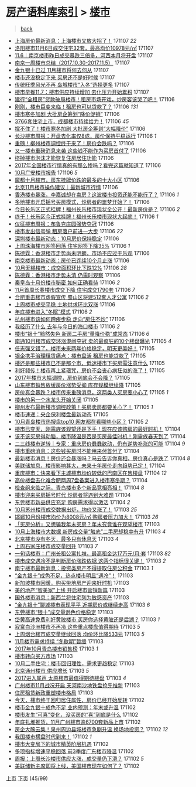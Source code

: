 [房产语料库索引](../../README.md)  > [楼市](楼市.md)
====
> [back](../README.md)

- [上海房价最新消息：上海楼市又放大招了！](http://jkwz.applinzi.com/ittc/7033146788326933520.html#%E4%B8%8A%E6%B5%B7%E6%88%BF%E4%BB%B7%E6%9C%80%E6%96%B0%E6%B6%88%E6%81%AF%EF%BC%9A%E4%B8%8A%E6%B5%B7%E6%A5%BC%E5%B8%82%E5%8F%88%E6%94%BE%E5%A4%A7%E6%8B%9B%E4%BA%86%EF%BC%81) 171107 *22* 
- [洛阳楼市11月6日成交住宅32套，最高均价10978元/㎡](http://jkwz.applinzi.com/ittc/7033145634557789201.html#%E6%B4%9B%E9%98%B3%E6%A5%BC%E5%B8%8211%E6%9C%886%E6%97%A5%E6%88%90%E4%BA%A4%E4%BD%8F%E5%AE%8532%E5%A5%97%EF%BC%8C%E6%9C%80%E9%AB%98%E5%9D%87%E4%BB%B710978%E5%85%83%2F%E3%8E%A1) 171107  
- [11.6｜南京楼市昨日成交暴跌三倍多，河西本月将开盘](http://jkwz.applinzi.com/ittc/7033142107664024592.html#11.6%EF%BD%9C%E5%8D%97%E4%BA%AC%E6%A5%BC%E5%B8%82%E6%98%A8%E6%97%A5%E6%88%90%E4%BA%A4%E6%9A%B4%E8%B7%8C%E4%B8%89%E5%80%8D%E5%A4%9A%EF%BC%8C%E6%B2%B3%E8%A5%BF%E6%9C%AC%E6%9C%88%E5%B0%86%E5%BC%80%E7%9B%98) 171107  
- [南京一周楼市总结（2017.10.30-2017.11.5）](http://jkwz.applinzi.com/ittc/7033127721784312848.html#%E5%8D%97%E4%BA%AC%E4%B8%80%E5%91%A8%E6%A5%BC%E5%B8%82%E6%80%BB%E7%BB%93%EF%BC%882017.10.30-2017.11.5%EF%BC%89) 171107  
- [金九银十已过 11月楼市将何去何从](http://jkwz.applinzi.com/ittc/7033123701015446544.html#%E9%87%91%E4%B9%9D%E9%93%B6%E5%8D%81%E5%B7%B2%E8%BF%87+11%E6%9C%88%E6%A5%BC%E5%B8%82%E5%B0%86%E4%BD%95%E5%8E%BB%E4%BD%95%E4%BB%8E) 171107  
- [楼市还没稳定下来 买房还不是好时候](http://jkwz.applinzi.com/ittc/7033122909084714001.html#%E6%A5%BC%E5%B8%82%E8%BF%98%E6%B2%A1%E7%A8%B3%E5%AE%9A%E4%B8%8B%E6%9D%A5+%E4%B9%B0%E6%88%BF%E8%BF%98%E4%B8%8D%E6%98%AF%E5%A5%BD%E6%97%B6%E5%80%99) 171107  
- [传统旺季风光不再 岛城楼市“入冬”选择更多](http://jkwz.applinzi.com/ittc/7033121774949106704.html#%E4%BC%A0%E7%BB%9F%E6%97%BA%E5%AD%A3%E9%A3%8E%E5%85%89%E4%B8%8D%E5%86%8D+%E5%B2%9B%E5%9F%8E%E6%A5%BC%E5%B8%82%E2%80%9C%E5%85%A5%E5%86%AC%E2%80%9D%E9%80%89%E6%8B%A9%E6%9B%B4%E5%A4%9A) 171107  
- [楼市早餐11.7：楼市供应持续增加 去化压力开始累积](http://jkwz.applinzi.com/ittc/7033107008809600016.html#%E6%A5%BC%E5%B8%82%E6%97%A9%E9%A4%9011.7%EF%BC%9A%E6%A5%BC%E5%B8%82%E4%BE%9B%E5%BA%94%E6%8C%81%E7%BB%AD%E5%A2%9E%E5%8A%A0+%E5%8E%BB%E5%8C%96%E5%8E%8B%E5%8A%9B%E5%BC%80%E5%A7%8B%E7%B4%AF%E7%A7%AF) 171107  
- [建行“全租房”贷款破局楼市！租房市场开戏，炒房客该哭了吧！](http://jkwz.applinzi.com/ittc/7032979206525420561.html#%E5%BB%BA%E8%A1%8C%E2%80%9C%E5%85%A8%E7%A7%9F%E6%88%BF%E2%80%9D%E8%B4%B7%E6%AC%BE%E7%A0%B4%E5%B1%80%E6%A5%BC%E5%B8%82%EF%BC%81%E7%A7%9F%E6%88%BF%E5%B8%82%E5%9C%BA%E5%BC%80%E6%88%8F%EF%BC%8C%E7%82%92%E6%88%BF%E5%AE%A2%E8%AF%A5%E5%93%AD%E4%BA%86%E5%90%A7%EF%BC%81) 171106  
- [刚刚，楼市巨变来临！租房也可以贷款了？](http://jkwz.applinzi.com/ittc/7032953021359719441.html#%E5%88%9A%E5%88%9A%EF%BC%8C%E6%A5%BC%E5%B8%82%E5%B7%A8%E5%8F%98%E6%9D%A5%E4%B8%B4%EF%BC%81%E7%A7%9F%E6%88%BF%E4%B9%9F%E5%8F%AF%E4%BB%A5%E8%B4%B7%E6%AC%BE%E4%BA%86%EF%BC%9F) 171106 *131* 
- [楼市寒冬加剧 大批房企筹划“降价促销”](http://jkwz.applinzi.com/ittc/7032953515062854673.html#%E6%A5%BC%E5%B8%82%E5%AF%92%E5%86%AC%E5%8A%A0%E5%89%A7+%E5%A4%A7%E6%89%B9%E6%88%BF%E4%BC%81%E7%AD%B9%E5%88%92%E2%80%9C%E9%99%8D%E4%BB%B7%E4%BF%83%E9%94%80%E2%80%9D) 171106  
- [3766套住宅上市，成都楼市持续给力！](http://jkwz.applinzi.com/ittc/7032907403866145809.html#3766%E5%A5%97%E4%BD%8F%E5%AE%85%E4%B8%8A%E5%B8%82%EF%BC%8C%E6%88%90%E9%83%BD%E6%A5%BC%E5%B8%82%E6%8C%81%E7%BB%AD%E7%BB%99%E5%8A%9B%EF%BC%81) 171106 *45* 
- [撑不住了！楼市寒冬加剧 大批房企筹划“大幅降价”](http://jkwz.applinzi.com/ittc/7032899487176066064.html#%E6%92%91%E4%B8%8D%E4%BD%8F%E4%BA%86%EF%BC%81%E6%A5%BC%E5%B8%82%E5%AF%92%E5%86%AC%E5%8A%A0%E5%89%A7+%E5%A4%A7%E6%89%B9%E6%88%BF%E4%BC%81%E7%AD%B9%E5%88%92%E2%80%9C%E5%A4%A7%E5%B9%85%E9%99%8D%E4%BB%B7%E2%80%9D) 171106  
- [长沙楼市周报：开盘去化率仅8成，房价保持平稳运行](http://jkwz.applinzi.com/ittc/7032892917474133009.html#%E9%95%BF%E6%B2%99%E6%A5%BC%E5%B8%82%E5%91%A8%E6%8A%A5%EF%BC%9A%E5%BC%80%E7%9B%98%E5%8E%BB%E5%8C%96%E7%8E%87%E4%BB%858%E6%88%90%EF%BC%8C%E6%88%BF%E4%BB%B7%E4%BF%9D%E6%8C%81%E5%B9%B3%E7%A8%B3%E8%BF%90%E8%A1%8C) 171106 *1* 
- [重磅！柳州楼市调控终于来了！房价会跌吗？](http://jkwz.applinzi.com/ittc/7032890549491729424.html#%E9%87%8D%E7%A3%85%EF%BC%81%E6%9F%B3%E5%B7%9E%E6%A5%BC%E5%B8%82%E8%B0%83%E6%8E%A7%E7%BB%88%E4%BA%8E%E6%9D%A5%E4%BA%86%EF%BC%81%E6%88%BF%E4%BB%B7%E4%BC%9A%E8%B7%8C%E5%90%97%EF%BC%9F) 171106  
- [又一楼市重磅消息来袭 这些钱不能作为买房首付了](http://jkwz.applinzi.com/ittc/7032885463449338897.html#%E5%8F%88%E4%B8%80%E6%A5%BC%E5%B8%82%E9%87%8D%E7%A3%85%E6%B6%88%E6%81%AF%E6%9D%A5%E8%A2%AD+%E8%BF%99%E4%BA%9B%E9%92%B1%E4%B8%8D%E8%83%BD%E4%BD%9C%E4%B8%BA%E4%B9%B0%E6%88%BF%E9%A6%96%E4%BB%98%E4%BA%86) 171106  
- [挤掉楼市泡沫才能恢复住房居住功能](http://jkwz.applinzi.com/ittc/7032885484659934225.html#%E6%8C%A4%E6%8E%89%E6%A5%BC%E5%B8%82%E6%B3%A1%E6%B2%AB%E6%89%8D%E8%83%BD%E6%81%A2%E5%A4%8D%E4%BD%8F%E6%88%BF%E5%B1%85%E4%BD%8F%E5%8A%9F%E8%83%BD) 171106  
- [2017年全国楼市行情真的有那么惨吗？看完这篇就知道了](http://jkwz.applinzi.com/ittc/7032874932604765200.html#2017%E5%B9%B4%E5%85%A8%E5%9B%BD%E6%A5%BC%E5%B8%82%E8%A1%8C%E6%83%85%E7%9C%9F%E7%9A%84%E6%9C%89%E9%82%A3%E4%B9%88%E6%83%A8%E5%90%97%EF%BC%9F%E7%9C%8B%E5%AE%8C%E8%BF%99%E7%AF%87%E5%B0%B1%E7%9F%A5%E9%81%93%E4%BA%86) 171106  
- [10月广安楼市报告](http://jkwz.applinzi.com/ittc/7032868842009789457.html#10%E6%9C%88%E5%B9%BF%E5%AE%89%E6%A5%BC%E5%B8%82%E6%8A%A5%E5%91%8A) 171106 *5* 
- [魔都十月楼市，房东挂牌价跌的最多的十大小区](http://jkwz.applinzi.com/ittc/7032860877198459920.html#%E9%AD%94%E9%83%BD%E5%8D%81%E6%9C%88%E6%A5%BC%E5%B8%82%EF%BC%8C%E6%88%BF%E4%B8%9C%E6%8C%82%E7%89%8C%E4%BB%B7%E8%B7%8C%E7%9A%84%E6%9C%80%E5%A4%9A%E7%9A%84%E5%8D%81%E5%A4%A7%E5%B0%8F%E5%8C%BA) 171106  
- [北京11月楼市操作建议｜最新城市行情](http://jkwz.applinzi.com/ittc/7032857233963090961.html#%E5%8C%97%E4%BA%AC11%E6%9C%88%E6%A5%BC%E5%B8%82%E6%93%8D%E4%BD%9C%E5%BB%BA%E8%AE%AE%EF%BD%9C%E6%9C%80%E6%96%B0%E5%9F%8E%E5%B8%82%E8%A1%8C%E6%83%85) 171106  
- [香港楼市暴涨，李嘉诚却在卖房？这波楼市投资还能不能行了？](http://jkwz.applinzi.com/ittc/7032850750827414545.html#%E9%A6%99%E6%B8%AF%E6%A5%BC%E5%B8%82%E6%9A%B4%E6%B6%A8%EF%BC%8C%E6%9D%8E%E5%98%89%E8%AF%9A%E5%8D%B4%E5%9C%A8%E5%8D%96%E6%88%BF%EF%BC%9F%E8%BF%99%E6%B3%A2%E6%A5%BC%E5%B8%82%E6%8A%95%E8%B5%84%E8%BF%98%E8%83%BD%E4%B8%8D%E8%83%BD%E8%A1%8C%E4%BA%86%EF%BC%9F) 171106 *1* 
- [多地楼市开启摇号买房模式，炒房者的噩梦开始了！](http://jkwz.applinzi.com/ittc/7032843760097035281.html#%E5%A4%9A%E5%9C%B0%E6%A5%BC%E5%B8%82%E5%BC%80%E5%90%AF%E6%91%87%E5%8F%B7%E4%B9%B0%E6%88%BF%E6%A8%A1%E5%BC%8F%EF%BC%8C%E7%82%92%E6%88%BF%E8%80%85%E7%9A%84%E5%99%A9%E6%A2%A6%E5%BC%80%E5%A7%8B%E4%BA%86%EF%BC%81) 171106  
- [今日长乐区正式挂牌！福州长乐楼市现状全公开！最新房价是？](http://jkwz.applinzi.com/ittc/7032841137683956753.html#%E4%BB%8A%E6%97%A5%E9%95%BF%E4%B9%90%E5%8C%BA%E6%AD%A3%E5%BC%8F%E6%8C%82%E7%89%8C%EF%BC%81%E7%A6%8F%E5%B7%9E%E9%95%BF%E4%B9%90%E6%A5%BC%E5%B8%82%E7%8E%B0%E7%8A%B6%E5%85%A8%E5%85%AC%E5%BC%80%EF%BC%81%E6%9C%80%E6%96%B0%E6%88%BF%E4%BB%B7%E6%98%AF%EF%BC%9F) 171106 *2* 
- [终于！长乐区今正式挂牌！福州长乐楼市现状大起底！](http://jkwz.applinzi.com/ittc/7032841137625236497.html#%E7%BB%88%E4%BA%8E%EF%BC%81%E9%95%BF%E4%B9%90%E5%8C%BA%E4%BB%8A%E6%AD%A3%E5%BC%8F%E6%8C%82%E7%89%8C%EF%BC%81%E7%A6%8F%E5%B7%9E%E9%95%BF%E4%B9%90%E6%A5%BC%E5%B8%82%E7%8E%B0%E7%8A%B6%E5%A4%A7%E8%B5%B7%E5%BA%95%EF%BC%81) 171106 *1* 
- [仪征楼市周报：布鲁克庄园强势夺冠](http://jkwz.applinzi.com/ittc/7032825080265049105.html#%E4%BB%AA%E5%BE%81%E6%A5%BC%E5%B8%82%E5%91%A8%E6%8A%A5%EF%BC%9A%E5%B8%83%E9%B2%81%E5%85%8B%E5%BA%84%E5%9B%AD%E5%BC%BA%E5%8A%BF%E5%A4%BA%E5%86%A0) 171106  
- [楼市发出信号弹 租房落户前进一大步](http://jkwz.applinzi.com/ittc/7032799434658808849.html#%E6%A5%BC%E5%B8%82%E5%8F%91%E5%87%BA%E4%BF%A1%E5%8F%B7%E5%BC%B9+%E7%A7%9F%E6%88%BF%E8%90%BD%E6%88%B7%E5%89%8D%E8%BF%9B%E4%B8%80%E5%A4%A7%E6%AD%A5) 171106 *22* 
- [深圳楼市最新动态：10月房价保持稳定](http://jkwz.applinzi.com/ittc/7032799430753911824.html#%E6%B7%B1%E5%9C%B3%E6%A5%BC%E5%B8%82%E6%9C%80%E6%96%B0%E5%8A%A8%E6%80%81%EF%BC%9A10%E6%9C%88%E6%88%BF%E4%BB%B7%E4%BF%9D%E6%8C%81%E7%A8%B3%E5%AE%9A) 171106  
- [上周珠海楼市网签回落 住宅网签下降35%](http://jkwz.applinzi.com/ittc/7032795735962158096.html#%E4%B8%8A%E5%91%A8%E7%8F%A0%E6%B5%B7%E6%A5%BC%E5%B8%82%E7%BD%91%E7%AD%BE%E5%9B%9E%E8%90%BD+%E4%BD%8F%E5%AE%85%E7%BD%91%E7%AD%BE%E4%B8%8B%E9%99%8D35%25) 171106 *1* 
- [陈德霖：香港楼市走势尚未明朗，市场不应过于乐观](http://jkwz.applinzi.com/ittc/7032795189888943120.html#%E9%99%88%E5%BE%B7%E9%9C%96%EF%BC%9A%E9%A6%99%E6%B8%AF%E6%A5%BC%E5%B8%82%E8%B5%B0%E5%8A%BF%E5%B0%9A%E6%9C%AA%E6%98%8E%E6%9C%97%EF%BC%8C%E5%B8%82%E5%9C%BA%E4%B8%8D%E5%BA%94%E8%BF%87%E4%BA%8E%E4%B9%90%E8%A7%82) 171106  
- [南京楼市最新动态：房价已连续10个月止涨](http://jkwz.applinzi.com/ittc/7032789109054129169.html#%E5%8D%97%E4%BA%AC%E6%A5%BC%E5%B8%82%E6%9C%80%E6%96%B0%E5%8A%A8%E6%80%81%EF%BC%9A%E6%88%BF%E4%BB%B7%E5%B7%B2%E8%BF%9E%E7%BB%AD10%E4%B8%AA%E6%9C%88%E6%AD%A2%E6%B6%A8) 171106  
- [10月无锡楼市：成交面积环比下跌12%](http://jkwz.applinzi.com/ittc/7032785262369834000.html#10%E6%9C%88%E6%97%A0%E9%94%A1%E6%A5%BC%E5%B8%82%EF%BC%9A%E6%88%90%E4%BA%A4%E9%9D%A2%E7%A7%AF%E7%8E%AF%E6%AF%94%E4%B8%8B%E8%B7%8C12%25) 171106 *28* 
- [陈德霖：香港楼市走势未清 仍需时观察](http://jkwz.applinzi.com/ittc/7032782166180758545.html#%E9%99%88%E5%BE%B7%E9%9C%96%EF%BC%9A%E9%A6%99%E6%B8%AF%E6%A5%BC%E5%B8%82%E8%B5%B0%E5%8A%BF%E6%9C%AA%E6%B8%85+%E4%BB%8D%E9%9C%80%E6%97%B6%E8%A7%82%E5%AF%9F) 171106  
- [秦皇岛十月份楼市秘密 如何正确看待](http://jkwz.applinzi.com/ittc/7032781975608362000.html#%E7%A7%A6%E7%9A%87%E5%B2%9B%E5%8D%81%E6%9C%88%E4%BB%BD%E6%A5%BC%E5%B8%82%E7%A7%98%E5%AF%86+%E5%A6%82%E4%BD%95%E6%AD%A3%E7%A1%AE%E7%9C%8B%E5%BE%85) 171106 *2* 
- [11月首周长春楼市成交下降 住宅成交1790套](http://jkwz.applinzi.com/ittc/7032773519824389137.html#11%E6%9C%88%E9%A6%96%E5%91%A8%E9%95%BF%E6%98%A5%E6%A5%BC%E5%B8%82%E6%88%90%E4%BA%A4%E4%B8%8B%E9%99%8D+%E4%BD%8F%E5%AE%85%E6%88%90%E4%BA%A41790%E5%A5%97) 171106 *7* 
- [合肥重击楼市虚假宣传 蜀山区将建512套人才公寓](http://jkwz.applinzi.com/ittc/7032762727028753424.html#%E5%90%88%E8%82%A5%E9%87%8D%E5%87%BB%E6%A5%BC%E5%B8%82%E8%99%9A%E5%81%87%E5%AE%A3%E4%BC%A0+%E8%9C%80%E5%B1%B1%E5%8C%BA%E5%B0%86%E5%BB%BA512%E5%A5%97%E4%BA%BA%E6%89%8D%E5%85%AC%E5%AF%93) 171106 *2* 
- [上周楼市成交平稳 土地供求环比双涨](http://jkwz.applinzi.com/ittc/7032760239890367505.html#%E4%B8%8A%E5%91%A8%E6%A5%BC%E5%B8%82%E6%88%90%E4%BA%A4%E5%B9%B3%E7%A8%B3+%E5%9C%9F%E5%9C%B0%E4%BE%9B%E6%B1%82%E7%8E%AF%E6%AF%94%E5%8F%8C%E6%B6%A8) 171106  
- [年底楼市进入“冬眠”模式](http://jkwz.applinzi.com/ittc/7032754185467069457.html#%E5%B9%B4%E5%BA%95%E6%A5%BC%E5%B8%82%E8%BF%9B%E5%85%A5%E2%80%9C%E5%86%AC%E7%9C%A0%E2%80%9D%E6%A8%A1%E5%BC%8F) 171106 *2* 
- [杭州楼市该如何蹄疾步稳 走向“房住不炒”](http://jkwz.applinzi.com/ittc/7032751112434746384.html#%E6%9D%AD%E5%B7%9E%E6%A5%BC%E5%B8%82%E8%AF%A5%E5%A6%82%E4%BD%95%E8%B9%84%E7%96%BE%E6%AD%A5%E7%A8%B3+%E8%B5%B0%E5%90%91%E2%80%9C%E6%88%BF%E4%BD%8F%E4%B8%8D%E7%82%92%E2%80%9D) 171106  
- [我经历了什么 去年与今日的海口楼市](http://jkwz.applinzi.com/ittc/7032624524443517968.html#%E6%88%91%E7%BB%8F%E5%8E%86%E4%BA%86%E4%BB%80%E4%B9%88+%E5%8E%BB%E5%B9%B4%E4%B8%8E%E4%BB%8A%E6%97%A5%E7%9A%84%E6%B5%B7%E5%8F%A3%E6%A5%BC%E5%B8%82) 171106 *2* 
- [楼市“银十”黯然失色 新房二手房“量降价稳”成常态](http://jkwz.applinzi.com/ittc/7032606904365351953.html#%E6%A5%BC%E5%B8%82%E2%80%9C%E9%93%B6%E5%8D%81%E2%80%9D%E9%BB%AF%E7%84%B6%E5%A4%B1%E8%89%B2+%E6%96%B0%E6%88%BF%E4%BA%8C%E6%89%8B%E6%88%BF%E2%80%9C%E9%87%8F%E9%99%8D%E4%BB%B7%E7%A8%B3%E2%80%9D%E6%88%90%E5%B8%B8%E6%80%81) 171106 *6* 
- [南通10月楼市成交环涨港闸夺冠 卖的最疯狂的10个楼盘曝光](http://jkwz.applinzi.com/ittc/7032597656684200977.html#%E5%8D%97%E9%80%9A10%E6%9C%88%E6%A5%BC%E5%B8%82%E6%88%90%E4%BA%A4%E7%8E%AF%E6%B6%A8%E6%B8%AF%E9%97%B8%E5%A4%BA%E5%86%A0+%E5%8D%96%E7%9A%84%E6%9C%80%E7%96%AF%E7%8B%82%E7%9A%8410%E4%B8%AA%E6%A5%BC%E7%9B%98%E6%9B%9D%E5%85%89) 171105 *4* 
- [任志强又错了，楼市未来两年价格稳定，明天更美好！](http://jkwz.applinzi.com/ittc/7032532043475452945.html#%E4%BB%BB%E5%BF%97%E5%BC%BA%E5%8F%88%E9%94%99%E4%BA%86%EF%BC%8C%E6%A5%BC%E5%B8%82%E6%9C%AA%E6%9D%A5%E4%B8%A4%E5%B9%B4%E4%BB%B7%E6%A0%BC%E7%A8%B3%E5%AE%9A%EF%BC%8C%E6%98%8E%E5%A4%A9%E6%9B%B4%E7%BE%8E%E5%A5%BD%EF%BC%81) 171105  
- [银企携手治理租赁痛点：楼市盘活 租房也能贷款了](http://jkwz.applinzi.com/ittc/7032510496434029584.html#%E9%93%B6%E4%BC%81%E6%90%BA%E6%89%8B%E6%B2%BB%E7%90%86%E7%A7%9F%E8%B5%81%E7%97%9B%E7%82%B9%EF%BC%9A%E6%A5%BC%E5%B8%82%E7%9B%98%E6%B4%BB+%E7%A7%9F%E6%88%BF%E4%B9%9F%E8%83%BD%E8%B4%B7%E6%AC%BE%E4%BA%86) 171105  
- [楼还是那些楼市已不是那个市，低迷楼市下买房需注意什么](http://jkwz.applinzi.com/ittc/7032487892499301392.html#%E6%A5%BC%E8%BF%98%E6%98%AF%E9%82%A3%E4%BA%9B%E6%A5%BC%E5%B8%82%E5%B7%B2%E4%B8%8D%E6%98%AF%E9%82%A3%E4%B8%AA%E5%B8%82%EF%BC%8C%E4%BD%8E%E8%BF%B7%E6%A5%BC%E5%B8%82%E4%B8%8B%E4%B9%B0%E6%88%BF%E9%9C%80%E6%B3%A8%E6%84%8F%E4%BB%80%E4%B9%88) 171105  
- [利好频传！楼市再上紧箍咒，房价不会丧心病狂似的涨了！](http://jkwz.applinzi.com/ittc/7032458366675321872.html#%E5%88%A9%E5%A5%BD%E9%A2%91%E4%BC%A0%EF%BC%81%E6%A5%BC%E5%B8%82%E5%86%8D%E4%B8%8A%E7%B4%A7%E7%AE%8D%E5%92%92%EF%BC%8C%E6%88%BF%E4%BB%B7%E4%B8%8D%E4%BC%9A%E4%B8%A7%E5%BF%83%E7%97%85%E7%8B%82%E4%BC%BC%E7%9A%84%E6%B6%A8%E4%BA%86%EF%BC%81) 171105  
- [2017年楼市大幅调控，房价到底会不会降？](http://jkwz.applinzi.com/ittc/7032457540762338320.html#2017%E5%B9%B4%E6%A5%BC%E5%B8%82%E5%A4%A7%E5%B9%85%E8%B0%83%E6%8E%A7%EF%BC%8C%E6%88%BF%E4%BB%B7%E5%88%B0%E5%BA%95%E4%BC%9A%E4%B8%8D%E4%BC%9A%E9%99%8D%EF%BC%9F) 171105  
- [山东楼市销售放缓房价涨势受抑 库存规模继续降](http://jkwz.applinzi.com/ittc/7032453750483059728.html#%E5%B1%B1%E4%B8%9C%E6%A5%BC%E5%B8%82%E9%94%80%E5%94%AE%E6%94%BE%E7%BC%93%E6%88%BF%E4%BB%B7%E6%B6%A8%E5%8A%BF%E5%8F%97%E6%8A%91+%E5%BA%93%E5%AD%98%E8%A7%84%E6%A8%A1%E7%BB%A7%E7%BB%AD%E9%99%8D) 171105  
- [房价真会暴跌？楼市传来重磅消息，这两类人买房要小心了](http://jkwz.applinzi.com/ittc/7032430206827103249.html#%E6%88%BF%E4%BB%B7%E7%9C%9F%E4%BC%9A%E6%9A%B4%E8%B7%8C%EF%BC%9F%E6%A5%BC%E5%B8%82%E4%BC%A0%E6%9D%A5%E9%87%8D%E7%A3%85%E6%B6%88%E6%81%AF%EF%BC%8C%E8%BF%99%E4%B8%A4%E7%B1%BB%E4%BA%BA%E4%B9%B0%E6%88%BF%E8%A6%81%E5%B0%8F%E5%BF%83%E4%BA%86) 171105 *1* 
- [楼市的另一个水龙头开始关闭](http://jkwz.applinzi.com/ittc/7032412797386884112.html#%E6%A5%BC%E5%B8%82%E7%9A%84%E5%8F%A6%E4%B8%80%E4%B8%AA%E6%B0%B4%E9%BE%99%E5%A4%B4%E5%BC%80%E5%A7%8B%E5%85%B3%E9%97%AD) 171105  
- [柳州发布最新楼市调控政策！买房卖房都要关心了！](http://jkwz.applinzi.com/ittc/7032388844807259153.html#%E6%9F%B3%E5%B7%9E%E5%8F%91%E5%B8%83%E6%9C%80%E6%96%B0%E6%A5%BC%E5%B8%82%E8%B0%83%E6%8E%A7%E6%94%BF%E7%AD%96%EF%BC%81%E4%B9%B0%E6%88%BF%E5%8D%96%E6%88%BF%E9%83%BD%E8%A6%81%E5%85%B3%E5%BF%83%E4%BA%86%EF%BC%81) 171105 *1* 
- [楼市速递：央企保利楼盘最新动态](http://jkwz.applinzi.com/ittc/7032374003317081105.html#%E6%A5%BC%E5%B8%82%E9%80%9F%E9%80%92%EF%BC%9A%E5%A4%AE%E4%BC%81%E4%BF%9D%E5%88%A9%E6%A5%BC%E7%9B%98%E6%9C%80%E6%96%B0%E5%8A%A8%E6%80%81) 171105  
- [10月青岛楼市热搜盘top10 网友都在看哪些小区？](http://jkwz.applinzi.com/ittc/7032240687775482897.html#10%E6%9C%88%E9%9D%92%E5%B2%9B%E6%A5%BC%E5%B8%82%E7%83%AD%E6%90%9C%E7%9B%98top10+%E7%BD%91%E5%8F%8B%E9%83%BD%E5%9C%A8%E7%9C%8B%E5%93%AA%E4%BA%9B%E5%B0%8F%E5%8C%BA%EF%BC%9F) 171105 *2* 
- [楼市已变天，刚需族该观望还是下手！现在应该购房的最好时机！](http://jkwz.applinzi.com/ittc/7032228414667359248.html#%E6%A5%BC%E5%B8%82%E5%B7%B2%E5%8F%98%E5%A4%A9%EF%BC%8C%E5%88%9A%E9%9C%80%E6%97%8F%E8%AF%A5%E8%A7%82%E6%9C%9B%E8%BF%98%E6%98%AF%E4%B8%8B%E6%89%8B%EF%BC%81%E7%8E%B0%E5%9C%A8%E5%BA%94%E8%AF%A5%E8%B4%AD%E6%88%BF%E7%9A%84%E6%9C%80%E5%A5%BD%E6%97%B6%E6%9C%BA%EF%BC%81) 171104  
- [该不该买房得动脑，楼市降温是否是买房最佳时机！刚需族春天到了](http://jkwz.applinzi.com/ittc/7032228414751245329.html#%E8%AF%A5%E4%B8%8D%E8%AF%A5%E4%B9%B0%E6%88%BF%E5%BE%97%E5%8A%A8%E8%84%91%EF%BC%8C%E6%A5%BC%E5%B8%82%E9%99%8D%E6%B8%A9%E6%98%AF%E5%90%A6%E6%98%AF%E4%B9%B0%E6%88%BF%E6%9C%80%E4%BD%B3%E6%97%B6%E6%9C%BA%EF%BC%81%E5%88%9A%E9%9C%80%E6%97%8F%E6%98%A5%E5%A4%A9%E5%88%B0%E4%BA%86) 171104  
- [二三线楼市逆转｜专家：重庆房价蠢蠢欲动，仍有逆势补涨的可能](http://jkwz.applinzi.com/ittc/7032207669526529040.html#%E4%BA%8C%E4%B8%89%E7%BA%BF%E6%A5%BC%E5%B8%82%E9%80%86%E8%BD%AC%EF%BD%9C%E4%B8%93%E5%AE%B6%EF%BC%9A%E9%87%8D%E5%BA%86%E6%88%BF%E4%BB%B7%E8%A0%A2%E8%A0%A2%E6%AC%B2%E5%8A%A8%EF%BC%8C%E4%BB%8D%E6%9C%89%E9%80%86%E5%8A%BF%E8%A1%A5%E6%B6%A8%E7%9A%84%E5%8F%AF%E8%83%BD) 171104 *9* 
- [楼市重磅消息：这些钱买房时不能用来付首付了](http://jkwz.applinzi.com/ittc/7032192780376474640.html#%E6%A5%BC%E5%B8%82%E9%87%8D%E7%A3%85%E6%B6%88%E6%81%AF%EF%BC%9A%E8%BF%99%E4%BA%9B%E9%92%B1%E4%B9%B0%E6%88%BF%E6%97%B6%E4%B8%8D%E8%83%BD%E7%94%A8%E6%9D%A5%E4%BB%98%E9%A6%96%E4%BB%98%E4%BA%86) 171104  
- [最新楼市消息！房价还会暴涨吗？马云告诉你真相，房价真心是跌了](http://jkwz.applinzi.com/ittc/7032187667213714448.html#%E6%9C%80%E6%96%B0%E6%A5%BC%E5%B8%82%E6%B6%88%E6%81%AF%EF%BC%81%E6%88%BF%E4%BB%B7%E8%BF%98%E4%BC%9A%E6%9A%B4%E6%B6%A8%E5%90%97%EF%BC%9F%E9%A9%AC%E4%BA%91%E5%91%8A%E8%AF%89%E4%BD%A0%E7%9C%9F%E7%9B%B8%EF%BC%8C%E6%88%BF%E4%BB%B7%E7%9C%9F%E5%BF%83%E6%98%AF%E8%B7%8C%E4%BA%86) 171104 *8* 
- [美联储加息，楼市影响甚大，未来十年房价走向趋势已定！](http://jkwz.applinzi.com/ittc/7032109484376327184.html#%E7%BE%8E%E8%81%94%E5%82%A8%E5%8A%A0%E6%81%AF%EF%BC%8C%E6%A5%BC%E5%B8%82%E5%BD%B1%E5%93%8D%E7%94%9A%E5%A4%A7%EF%BC%8C%E6%9C%AA%E6%9D%A5%E5%8D%81%E5%B9%B4%E6%88%BF%E4%BB%B7%E8%B5%B0%E5%90%91%E8%B6%8B%E5%8A%BF%E5%B7%B2%E5%AE%9A%EF%BC%81) 171104  
- [重庆楼市：快来看下主城楼市均价较低的巴南区在售楼盘](http://jkwz.applinzi.com/ittc/7032056475093042193.html#%E9%87%8D%E5%BA%86%E6%A5%BC%E5%B8%82%EF%BC%9A%E5%BF%AB%E6%9D%A5%E7%9C%8B%E4%B8%8B%E4%B8%BB%E5%9F%8E%E6%A5%BC%E5%B8%82%E5%9D%87%E4%BB%B7%E8%BE%83%E4%BD%8E%E7%9A%84%E5%B7%B4%E5%8D%97%E5%8C%BA%E5%9C%A8%E5%94%AE%E6%A5%BC%E7%9B%98) 171104 *12* 
- [高价楼盘去化难合肥两周7盘备案进入楼市寒冬期？](http://jkwz.applinzi.com/ittc/7032014192821928977.html#%E9%AB%98%E4%BB%B7%E6%A5%BC%E7%9B%98%E5%8E%BB%E5%8C%96%E9%9A%BE%E5%90%88%E8%82%A5%E4%B8%A4%E5%91%A87%E7%9B%98%E5%A4%87%E6%A1%88%E8%BF%9B%E5%85%A5%E6%A5%BC%E5%B8%82%E5%AF%92%E5%86%AC%E6%9C%9F%EF%BC%9F) 171104  
- [检查组来临之际，青岛楼市多个新品竞相亮相！](http://jkwz.applinzi.com/ittc/7032002170101171216.html#%E6%A3%80%E6%9F%A5%E7%BB%84%E6%9D%A5%E4%B8%B4%E4%B9%8B%E9%99%85%EF%BC%8C%E9%9D%92%E5%B2%9B%E6%A5%BC%E5%B8%82%E5%A4%9A%E4%B8%AA%E6%96%B0%E5%93%81%E7%AB%9E%E7%9B%B8%E4%BA%AE%E7%9B%B8%EF%BC%81) 171104 *8* 
- [楼市迎来买房摇号时代 炒房者将遇到大难题](http://jkwz.applinzi.com/ittc/7031993172215989265.html#%E6%A5%BC%E5%B8%82%E8%BF%8E%E6%9D%A5%E4%B9%B0%E6%88%BF%E6%91%87%E5%8F%B7%E6%97%B6%E4%BB%A3+%E7%82%92%E6%88%BF%E8%80%85%E5%B0%86%E9%81%87%E5%88%B0%E5%A4%A7%E9%9A%BE%E9%A2%98) 171104  
- [东莞楼市新品供应充足 购房需求得以激活](http://jkwz.applinzi.com/ittc/7031870676619756561.html#%E4%B8%9C%E8%8E%9E%E6%A5%BC%E5%B8%82%E6%96%B0%E5%93%81%E4%BE%9B%E5%BA%94%E5%85%85%E8%B6%B3+%E8%B4%AD%E6%88%BF%E9%9C%80%E6%B1%82%E5%BE%97%E4%BB%A5%E6%BF%80%E6%B4%BB) 171104 *2* 
- [10月苏州楼市成交数据出炉，均价又涨了！](http://jkwz.applinzi.com/ittc/7031847126806561808.html#10%E6%9C%88%E8%8B%8F%E5%B7%9E%E6%A5%BC%E5%B8%82%E6%88%90%E4%BA%A4%E6%95%B0%E6%8D%AE%E5%87%BA%E7%82%89%EF%BC%8C%E5%9D%87%E4%BB%B7%E5%8F%88%E6%B6%A8%E4%BA%86%EF%BC%81) 171103 *25* 
- [邯郸10月份楼市均价为8008元/㎡ 购房者压力加大！](http://jkwz.applinzi.com/ittc/7031800295221363729.html#%E9%82%AF%E9%83%B810%E6%9C%88%E4%BB%BD%E6%A5%BC%E5%B8%82%E5%9D%87%E4%BB%B7%E4%B8%BA8008%E5%85%83%2F%E3%8E%A1+%E8%B4%AD%E6%88%BF%E8%80%85%E5%8E%8B%E5%8A%9B%E5%8A%A0%E5%A4%A7%EF%BC%81) 171103 *26* 
- [「买房分析」又想骗我年末买房？年末究竟谁在观望楼市](http://jkwz.applinzi.com/ittc/7031765844948943889.html#%E3%80%8C%E4%B9%B0%E6%88%BF%E5%88%86%E6%9E%90%E3%80%8D%E5%8F%88%E6%83%B3%E9%AA%97%E6%88%91%E5%B9%B4%E6%9C%AB%E4%B9%B0%E6%88%BF%EF%BC%9F%E5%B9%B4%E6%9C%AB%E7%A9%B6%E7%AB%9F%E8%B0%81%E5%9C%A8%E8%A7%82%E6%9C%9B%E6%A5%BC%E5%B8%82) 171103  
- [10月上海楼市大数据 新房成交量“触底”二手房却稳中有升](http://jkwz.applinzi.com/ittc/7031728250580108304.html#10%E6%9C%88%E4%B8%8A%E6%B5%B7%E6%A5%BC%E5%B8%82%E5%A4%A7%E6%95%B0%E6%8D%AE+%E6%96%B0%E6%88%BF%E6%88%90%E4%BA%A4%E9%87%8F%E2%80%9C%E8%A7%A6%E5%BA%95%E2%80%9D%E4%BA%8C%E6%89%8B%E6%88%BF%E5%8D%B4%E7%A8%B3%E4%B8%AD%E6%9C%89%E5%8D%87) 171103 *4* 
- [北京楼市没有冬天，最多只有休息天](http://jkwz.applinzi.com/ittc/7031743758952039441.html#%E5%8C%97%E4%BA%AC%E6%A5%BC%E5%B8%82%E6%B2%A1%E6%9C%89%E5%86%AC%E5%A4%A9%EF%BC%8C%E6%9C%80%E5%A4%9A%E5%8F%AA%E6%9C%89%E4%BC%91%E6%81%AF%E5%A4%A9) 171103 *4* 
- [上周石家庄楼市成交量回升](http://jkwz.applinzi.com/ittc/7031735632148300817.html#%E4%B8%8A%E5%91%A8%E7%9F%B3%E5%AE%B6%E5%BA%84%E6%A5%BC%E5%B8%82%E6%88%90%E4%BA%A4%E9%87%8F%E5%9B%9E%E5%8D%87) 171103 *7* 
- [一句话楼市：广州长租公寓扎堆，最高租金达17万元/月·套](http://jkwz.applinzi.com/ittc/7031733567435047953.html#%E4%B8%80%E5%8F%A5%E8%AF%9D%E6%A5%BC%E5%B8%82%EF%BC%9A%E5%B9%BF%E5%B7%9E%E9%95%BF%E7%A7%9F%E5%85%AC%E5%AF%93%E6%89%8E%E5%A0%86%EF%BC%8C%E6%9C%80%E9%AB%98%E7%A7%9F%E9%87%91%E8%BE%BE17%E4%B8%87%E5%85%83%2F%E6%9C%88%C2%B7%E5%A5%97) 171103 *82* 
- [楼市成交遇冷不是判断房价涨跌依据 这两个指标很关键！](http://jkwz.applinzi.com/ittc/7031733237834056721.html#%E6%A5%BC%E5%B8%82%E6%88%90%E4%BA%A4%E9%81%87%E5%86%B7%E4%B8%8D%E6%98%AF%E5%88%A4%E6%96%AD%E6%88%BF%E4%BB%B7%E6%B6%A8%E8%B7%8C%E4%BE%9D%E6%8D%AE+%E8%BF%99%E4%B8%A4%E4%B8%AA%E6%8C%87%E6%A0%87%E5%BE%88%E5%85%B3%E9%94%AE%EF%BC%81) 171103 *2* 
- [南宁楼市最新消息：投资类房产不得提取住房公积金](http://jkwz.applinzi.com/ittc/7031719689955312657.html#%E5%8D%97%E5%AE%81%E6%A5%BC%E5%B8%82%E6%9C%80%E6%96%B0%E6%B6%88%E6%81%AF%EF%BC%9A%E6%8A%95%E8%B5%84%E7%B1%BB%E6%88%BF%E4%BA%A7%E4%B8%8D%E5%BE%97%E6%8F%90%E5%8F%96%E4%BD%8F%E6%88%BF%E5%85%AC%E7%A7%AF%E9%87%91) 171103 *1* 
- [“金九银十”成色不足，热点楼市明显“遇冷”！](http://jkwz.applinzi.com/ittc/7031701564484486160.html#%E2%80%9C%E9%87%91%E4%B9%9D%E9%93%B6%E5%8D%81%E2%80%9D%E6%88%90%E8%89%B2%E4%B8%8D%E8%B6%B3%EF%BC%8C%E7%83%AD%E7%82%B9%E6%A5%BC%E5%B8%82%E6%98%8E%E6%98%BE%E2%80%9C%E9%81%87%E5%86%B7%E2%80%9D%EF%BC%81) 171103  
- [新加坡楼市回暖，购买带地房产迎来好时机](http://jkwz.applinzi.com/ittc/7031701218135639056.html#%E6%96%B0%E5%8A%A0%E5%9D%A1%E6%A5%BC%E5%B8%82%E5%9B%9E%E6%9A%96%EF%BC%8C%E8%B4%AD%E4%B9%B0%E5%B8%A6%E5%9C%B0%E6%88%BF%E4%BA%A7%E8%BF%8E%E6%9D%A5%E5%A5%BD%E6%97%B6%E6%9C%BA) 171103  
- [美的地产“智美家”上线 开启楼市营销新篇](http://jkwz.applinzi.com/ittc/7031697475780477968.html#%E7%BE%8E%E7%9A%84%E5%9C%B0%E4%BA%A7%E2%80%9C%E6%99%BA%E7%BE%8E%E5%AE%B6%E2%80%9D%E4%B8%8A%E7%BA%BF+%E5%BC%80%E5%90%AF%E6%A5%BC%E5%B8%82%E8%90%A5%E9%94%80%E6%96%B0%E7%AF%87) 171103  
- [国外楼市消息：新西兰将住宅列为敏感资产](http://jkwz.applinzi.com/ittc/7031679342424359952.html#%E5%9B%BD%E5%A4%96%E6%A5%BC%E5%B8%82%E6%B6%88%E6%81%AF%EF%BC%9A%E6%96%B0%E8%A5%BF%E5%85%B0%E5%B0%86%E4%BD%8F%E5%AE%85%E5%88%97%E4%B8%BA%E6%95%8F%E6%84%9F%E8%B5%84%E4%BA%A7) 171103  
- [“金九银十”聊城楼市表现平平 近期房价或继续走高](http://jkwz.applinzi.com/ittc/7031671209291416593.html#%E2%80%9C%E9%87%91%E4%B9%9D%E9%93%B6%E5%8D%81%E2%80%9D%E8%81%8A%E5%9F%8E%E6%A5%BC%E5%B8%82%E8%A1%A8%E7%8E%B0%E5%B9%B3%E5%B9%B3+%E8%BF%91%E6%9C%9F%E6%88%BF%E4%BB%B7%E6%88%96%E7%BB%A7%E7%BB%AD%E8%B5%B0%E9%AB%98) 171103 *6* 
- [东莞楼市“银十”成交量逊色价格稳定](http://jkwz.applinzi.com/ittc/7031662874504725520.html#%E4%B8%9C%E8%8E%9E%E6%A5%BC%E5%B8%82%E2%80%9C%E9%93%B6%E5%8D%81%E2%80%9D%E6%88%90%E4%BA%A4%E9%87%8F%E9%80%8A%E8%89%B2%E4%BB%B7%E6%A0%BC%E7%A8%B3%E5%AE%9A) 171103  
- [岱黄高速免费利好黄陂楼市 买房你选择黄陂还是后湖？](http://jkwz.applinzi.com/ittc/7031668519379403793.html#%E5%B2%B1%E9%BB%84%E9%AB%98%E9%80%9F%E5%85%8D%E8%B4%B9%E5%88%A9%E5%A5%BD%E9%BB%84%E9%99%82%E6%A5%BC%E5%B8%82+%E4%B9%B0%E6%88%BF%E4%BD%A0%E9%80%89%E6%8B%A9%E9%BB%84%E9%99%82%E8%BF%98%E6%98%AF%E5%90%8E%E6%B9%96%EF%BC%9F) 171103 *1* 
- [寂寞白沙洲楼市不再冷 这些重点楼盘值得期待](http://jkwz.applinzi.com/ittc/7031652823236871184.html#%E5%AF%82%E5%AF%9E%E7%99%BD%E6%B2%99%E6%B4%B2%E6%A5%BC%E5%B8%82%E4%B8%8D%E5%86%8D%E5%86%B7+%E8%BF%99%E4%BA%9B%E9%87%8D%E7%82%B9%E6%A5%BC%E7%9B%98%E5%80%BC%E5%BE%97%E6%9C%9F%E5%BE%85) 171103 *5* 
- [上周烟台楼市成交量继续回落 均价环比降533元](http://jkwz.applinzi.com/ittc/7031647699311526929.html#%E4%B8%8A%E5%91%A8%E7%83%9F%E5%8F%B0%E6%A5%BC%E5%B8%82%E6%88%90%E4%BA%A4%E9%87%8F%E7%BB%A7%E7%BB%AD%E5%9B%9E%E8%90%BD+%E5%9D%87%E4%BB%B7%E7%8E%AF%E6%AF%94%E9%99%8D533%E5%85%83) 171103 *5* 
- [11月楼市需求持续 “冬歇期”暂缓](http://jkwz.applinzi.com/ittc/7031645363126141968.html#11%E6%9C%88%E6%A5%BC%E5%B8%82%E9%9C%80%E6%B1%82%E6%8C%81%E7%BB%AD+%E2%80%9C%E5%86%AC%E6%AD%87%E6%9C%9F%E2%80%9D%E6%9A%82%E7%BC%93) 171103  
- [2017年10月青岛楼市销售榜](http://jkwz.applinzi.com/ittc/7031639211227218961.html#2017%E5%B9%B410%E6%9C%88%E9%9D%92%E5%B2%9B%E6%A5%BC%E5%B8%82%E9%94%80%E5%94%AE%E6%A6%9C) 171103 *1* 
- [楼市转向买方市场](http://jkwz.applinzi.com/ittc/7031629963499930641.html#%E6%A5%BC%E5%B8%82%E8%BD%AC%E5%90%91%E4%B9%B0%E6%96%B9%E5%B8%82%E5%9C%BA) 171103  
- [10月二手住宅：楼市回归理性，需求更趋稳定](http://jkwz.applinzi.com/ittc/7031622417494049809.html#10%E6%9C%88%E4%BA%8C%E6%89%8B%E4%BD%8F%E5%AE%85%EF%BC%9A%E6%A5%BC%E5%B8%82%E5%9B%9E%E5%BD%92%E7%90%86%E6%80%A7%EF%BC%8C%E9%9C%80%E6%B1%82%E6%9B%B4%E8%B6%8B%E7%A8%B3%E5%AE%9A) 171103  
- [北京通州楼市  供应增长](http://jkwz.applinzi.com/ittc/7031500042442114064.html#%E5%8C%97%E4%BA%AC%E9%80%9A%E5%B7%9E%E6%A5%BC%E5%B8%82++%E4%BE%9B%E5%BA%94%E5%A2%9E%E9%95%BF) 171103 *5* 
- [2017进入尾声 太原楼市最值得期待楼盘](http://jkwz.applinzi.com/ittc/7031498441685992464.html#2017%E8%BF%9B%E5%85%A5%E5%B0%BE%E5%A3%B0+%E5%A4%AA%E5%8E%9F%E6%A5%BC%E5%B8%82%E6%9C%80%E5%80%BC%E5%BE%97%E6%9C%9F%E5%BE%85%E6%A5%BC%E7%9B%98) 171103 *4* 
- [广州楼市11月战况开启 天河南沙地铁盘抢先推新](http://jkwz.applinzi.com/ittc/7031498442130588688.html#%E5%B9%BF%E5%B7%9E%E6%A5%BC%E5%B8%8211%E6%9C%88%E6%88%98%E5%86%B5%E5%BC%80%E5%90%AF+%E5%A4%A9%E6%B2%B3%E5%8D%97%E6%B2%99%E5%9C%B0%E9%93%81%E7%9B%98%E6%8A%A2%E5%85%88%E6%8E%A8%E6%96%B0) 171103  
- [住房租赁新政重塑楼市格局](http://jkwz.applinzi.com/ittc/7031498439454622737.html#%E4%BD%8F%E6%88%BF%E7%A7%9F%E8%B5%81%E6%96%B0%E6%94%BF%E9%87%8D%E5%A1%91%E6%A5%BC%E5%B8%82%E6%A0%BC%E5%B1%80) 171103  
- [今天，楼市终于回归居住属性，房价已经开始反转](http://jkwz.applinzi.com/ittc/7031492601302221840.html#%E4%BB%8A%E5%A4%A9%EF%BC%8C%E6%A5%BC%E5%B8%82%E7%BB%88%E4%BA%8E%E5%9B%9E%E5%BD%92%E5%B1%85%E4%BD%8F%E5%B1%9E%E6%80%A7%EF%BC%8C%E6%88%BF%E4%BB%B7%E5%B7%B2%E7%BB%8F%E5%BC%80%E5%A7%8B%E5%8F%8D%E8%BD%AC) 171102  
- [楼市金九银十成色不足 业内预测：年末或升温](http://jkwz.applinzi.com/ittc/7031452814738457616.html#%E6%A5%BC%E5%B8%82%E9%87%91%E4%B9%9D%E9%93%B6%E5%8D%81%E6%88%90%E8%89%B2%E4%B8%8D%E8%B6%B3+%E4%B8%9A%E5%86%85%E9%A2%84%E6%B5%8B%EF%BC%9A%E5%B9%B4%E6%9C%AB%E6%88%96%E5%8D%87%E6%B8%A9) 171102  
- [楼市发生“可喜”变化，没买房的“喜”到底是什么](http://jkwz.applinzi.com/ittc/7031448721919837201.html#%E6%A5%BC%E5%B8%82%E5%8F%91%E7%94%9F%E2%80%9C%E5%8F%AF%E5%96%9C%E2%80%9D%E5%8F%98%E5%8C%96%EF%BC%8C%E6%B2%A1%E4%B9%B0%E6%88%BF%E7%9A%84%E2%80%9C%E5%96%9C%E2%80%9D%E5%88%B0%E5%BA%95%E6%98%AF%E4%BB%80%E4%B9%88) 171102  
- [年底扎堆推货，11月广州楼市逾6700套新品上市](http://jkwz.applinzi.com/ittc/7031417962458776592.html#%E5%B9%B4%E5%BA%95%E6%89%8E%E5%A0%86%E6%8E%A8%E8%B4%A7%EF%BC%8C11%E6%9C%88%E5%B9%BF%E5%B7%9E%E6%A5%BC%E5%B8%82%E9%80%BE6700%E5%A5%97%E6%96%B0%E5%93%81%E4%B8%8A%E5%B8%82) 171102  
- [房企大腕云集！泉州周边县域楼市急剧升温 换场地投资？](http://jkwz.applinzi.com/ittc/7031418134488155152.html#%E6%88%BF%E4%BC%81%E5%A4%A7%E8%85%95%E4%BA%91%E9%9B%86%EF%BC%81%E6%B3%89%E5%B7%9E%E5%91%A8%E8%BE%B9%E5%8E%BF%E5%9F%9F%E6%A5%BC%E5%B8%82%E6%80%A5%E5%89%A7%E5%8D%87%E6%B8%A9+%E6%8D%A2%E5%9C%BA%E5%9C%B0%E6%8A%95%E8%B5%84%EF%BC%9F) 171102 *12* 
- [我国楼市横盘时代到来！](http://jkwz.applinzi.com/ittc/7031418024190542865.html#%E6%88%91%E5%9B%BD%E6%A5%BC%E5%B8%82%E6%A8%AA%E7%9B%98%E6%97%B6%E4%BB%A3%E5%88%B0%E6%9D%A5%EF%BC%81) 171102 *1* 
- [楼市大变局下的城市精英阶层机遇](http://jkwz.applinzi.com/ittc/7031415813498733584.html#%E6%A5%BC%E5%B8%82%E5%A4%A7%E5%8F%98%E5%B1%80%E4%B8%8B%E7%9A%84%E5%9F%8E%E5%B8%82%E7%B2%BE%E8%8B%B1%E9%98%B6%E5%B1%82%E6%9C%BA%E9%81%87) 171102  
- [多项指标增速平稳回落 前3季度广东楼市降温](http://jkwz.applinzi.com/ittc/7031413041269310481.html#%E5%A4%9A%E9%A1%B9%E6%8C%87%E6%A0%87%E5%A2%9E%E9%80%9F%E5%B9%B3%E7%A8%B3%E5%9B%9E%E8%90%BD+%E5%89%8D3%E5%AD%A3%E5%BA%A6%E5%B9%BF%E4%B8%9C%E6%A5%BC%E5%B8%82%E9%99%8D%E6%B8%A9) 171102  
- [周报：上周长沙楼市供应大涨，成交量仍下滑？](http://jkwz.applinzi.com/ittc/7031412338090050577.html#%E5%91%A8%E6%8A%A5%EF%BC%9A%E4%B8%8A%E5%91%A8%E9%95%BF%E6%B2%99%E6%A5%BC%E5%B8%82%E4%BE%9B%E5%BA%94%E5%A4%A7%E6%B6%A8%EF%BC%8C%E6%88%90%E4%BA%A4%E9%87%8F%E4%BB%8D%E4%B8%8B%E6%BB%91%EF%BC%9F) 171102 *5* 
- [美联储新主席即将上线，美国楼市现在如何了？](http://jkwz.applinzi.com/ittc/7031411743690064913.html#%E7%BE%8E%E8%81%94%E5%82%A8%E6%96%B0%E4%B8%BB%E5%B8%AD%E5%8D%B3%E5%B0%86%E4%B8%8A%E7%BA%BF%EF%BC%8C%E7%BE%8E%E5%9B%BD%E6%A5%BC%E5%B8%82%E7%8E%B0%E5%9C%A8%E5%A6%82%E4%BD%95%E4%BA%86%EF%BC%9F) 171102  


 [上页](楼市46.md) [下页](楼市44.md)          (45/99)
